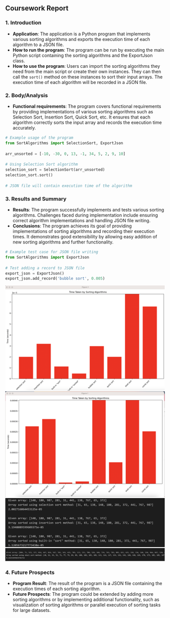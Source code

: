 ## Coursework Report

### 1. Introduction

- **Application**: The application is a Python program that implements various sorting algorithms and exports the execution time of each algorithm to a JSON file.
- **How to run the program**: The program can be run by executing the main Python script containing the sorting algorithms and the ExportJson class.
- **How to use the program**: Users can import the sorting algorithms they need from the main script or create their own instances. They can then call the `sort()` method on these instances to sort their input arrays. The execution time of each algorithm will be recorded in a JSON file.

### 2. Body/Analysis

- **Functional requirements**: The program covers functional requirements by providing implementations of various sorting algorithms such as Selection Sort, Insertion Sort, Quick Sort, etc. It ensures that each algorithm correctly sorts the input array and records the execution time accurately.

```python
# Example usage of the program
from SortAlgorithms import SelectionSort, ExportJson

arr_unsorted = [-10, -30, 0, 13, -1, 34, 5, 2, 9, 10]

# Using Selection Sort algorithm
selection_sort = SelectionSort(arr_unsorted)
selection_sort.sort()

# JSON file will contain execution time of the algorithm
```

### 3. Results and Summary

- **Results**: The program successfully implements and tests various sorting algorithms. Challenges faced during implementation include ensuring correct algorithm implementations and handling JSON file writing.
- **Conclusions**: The program achieves its goal of providing implementations of sorting algorithms and recording their execution times. It demonstrates good extensibility by allowing easy addition of new sorting algorithms and further functionality.

```python
# Example test case for JSON file writing
from SortAlgorithms import ExportJson

# Test adding a record to JSON file
export_json = ExportJson()
export_json.add_record('bubble sort', 0.005)
```
![alt text](https://github.com/oleksandrlukashov/coursework/blob/main/screenshot1.png) 
![alt text](https://github.com/oleksandrlukashov/coursework/blob/main/screenshot2.png)
![alt text](https://github.com/oleksandrlukashov/coursework/blob/main/screenshot3.png)
![alt text](https://github.com/oleksandrlukashov/coursework/blob/main/screenshot4.png)

### 4. Future Prospects

- **Program Result**: The result of the program is a JSON file containing the execution times of each sorting algorithm.
- **Future Prospects**: The program could be extended by adding more sorting algorithms or by implementing additional functionality, such as visualization of sorting algorithms or parallel execution of sorting tasks for large datasets.
